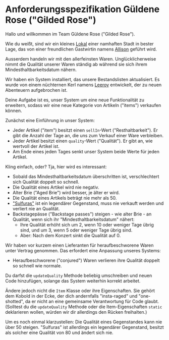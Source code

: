 # Anforderungsspezifikation Güldene Rose ("Gilded Rose")

Hallo und willkommen im Team Güldene Rose ("Gilded Rose").

Wie du weißt, sind wir ein kleines
[Lokal](https://wowpedia.fandom.com/wiki/Gilded_Rose) einer namhaften Stadt in
bester Lage, das von einer freundlichen Gastwirtin namens
[Allison](https://wowpedia.fandom.com/wiki/Innkeeper_Allison) geführt wird.

Ausserdem handeln wir mit den allerfeinsten Waren.  Unglücklicherweise nimmt die
Qualität unserer Waren ständig ab während sie sich ihrem
Mindesthaltbarkeitsdatum nähern.

Wir haben ein System installiert, das unsere Bestandslisten aktualisiert.  Es
wurde von einem nüchternen Kerl namens
[Leeroy](https://wowpedia.fandom.com/wiki/Leeroy_Jenkins) entwickelt, der zu
neuen Abenteuern aufgebrochen ist.

Deine Aufgabe ist es, unser System um eine neue Funktionalität zu erweitern,
sodass wir eine neue Kategorie von Artikeln ("items") verkaufen können.

Zunächst eine Einführung in unser System:

- Jeder Artikel ("item") besitzt einen `sellIn`-Wert ("Resthaltbarkeit").  Er
  gibt die Anzahl der Tage an, die uns zum Verkauf einer Ware verbleiben.
- Jeder Artikel besitzt einen `quality`-Wert ("Qualität").  Er gibt an, wie
  wertvoll der Artikel ist.
- Am Ende eines jeden Tages senkt unser System beide Werte für jeden Artikel.

Kling einfach, oder?  Tja, hier wird es interessant:

- Sobald das Mindesthaltbarkeitsdatum überschritten ist, verschlechtert sich
  Qualität doppelt so schnell.
- Die Qualität eines Artikel wird nie negativ.
- Alter Brie ("Aged Brie") wird besser, je älter er wird.
- Die Qualität eines Artikels beträgt nie mehr als 50.
- ["Sulfuras"](https://wowpedia.fandom.com/wiki/Sulfuras,_Hand_of_Ragnaros) ist
  ein legendärer Gegenstand, muss nie verkauft werden und verliert nie an
  Qualität.
- Backstagepässe ("Backstage passes") steigen - wie alter Brie - an Qualität,
  wenn sich ihr "Mindesthaltbarkeitsdatum" nähert:
    * Ihre Qualität erhöht sich um 2, wenn 10 oder weniger Tage übrig sind, und
      um 3, wenn 5 oder weniger Tage übrig sind.
    * Aber: Nach dem Konzert sinkt die Qualität auf 0.

Wir haben vor kurzem einen Lieferanten für heraufbeschworene Waren unter Vertrag
genommen.  Das erfordert eine Anpassung unseres Systems:

- Heraufbeschworene ("conjured") Waren verlieren ihre Qualität doppelt so
  schnell wie normale.

Du darfst die `updateQuality` Methode beliebig umschreiben und neuen Code
hinzufügen, solange das System weiterhin korrekt arbeitet.

Ändere jedoch nicht die `Item` Klasse oder ihre Eigenschaften.  Sie gehört dem
Kobold in der Ecke, der dich andernfalls "insta-raged" und "one-shotted", da er
nicht an eine gemeinsame Verantwortung für Code glaubt.  (Solltest du die
`updateQuality` Methode oder die Item-Eigenschaften `static` deklarieren wollen,
würden wir dir allerdings den Rücken freihalten.)

Um es noch einmal klarzustellen:  Die Qualität eines Gegenstandes kann nie über
50 steigen.  "Sulfuras" ist allerdings ein legendärer Gegenstand, besitzt als
solcher eine Qualität von 80 und ändert sich nie.
